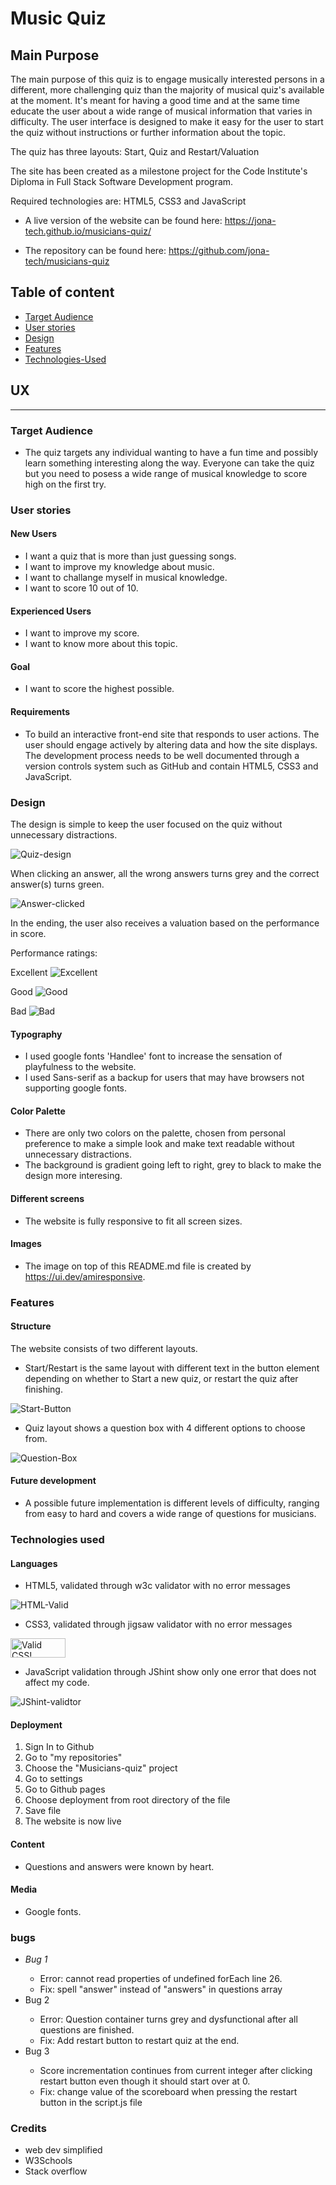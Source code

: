 # Music Quiz



## Main Purpose

The main purpose of this quiz is to engage musically interested persons in a different, more challenging quiz than the majority of musical quiz's available at the moment. 
It's meant for having a good time and at the same time educate the user about a wide range of musical information that varies in difficulty. The user interface is designed to make it easy for the user to start the quiz without instructions or further information about the topic.

The quiz has three layouts: Start, Quiz and Restart/Valuation

The site has been created as a milestone project for the Code Institute's Diploma in Full Stack Software Development program.

Required technologies are: HTML5, CSS3 and JavaScript

* A live version of the website can be found here: https://jona-tech.github.io/musicians-quiz/

* The repository can be found here: https://github.com/jona-tech/musicians-quiz

## Table of content


* [Target Audience](#target-audience)
* [User stories](#user-stories)
* [Design](#design)
* [Features](#features)
* [Technologies-Used](#technologies-used)


## UX
<hr>

### Target Audience

* The quiz targets any individual wanting to have a fun time and possibly learn something interesting along the way. Everyone can take the quiz but you need to posess a wide range of musical knowledge to score high on the first try.

### User stories

#### New Users
* I want a quiz that is more than just guessing songs.
* I want to improve my knowledge about music.
* I want to challange myself in musical knowledge.
* I want to score 10 out of 10.

#### Experienced Users
* I want to improve my score.
* I want to know more about this topic.

#### Goal
* I want to score the highest possible.

#### Requirements
* To build an interactive front-end site that responds to user actions. The user should engage actively by altering data and how the site displays. The development process needs to be well documented through a version controls system such as GitHub and contain HTML5, CSS3 and JavaScript.

### Design
The design is simple to keep the user focused on the quiz without unnecessary distractions. 

![Quiz-design](https://i.imgur.com/49IxgOz.png)

When clicking an answer, all the wrong answers turns grey and the correct answer(s) turns green.

![Answer-clicked](https://i.imgur.com/zR2pHtG.png)

In the ending, the user also receives a valuation based on the performance in score.

Performance ratings:

Excellent 
![Excellent](https://i.imgur.com/4NjIXWY.png)

Good
![Good](https://i.imgur.com/1nlr3Rm.png)

Bad
![Bad](https://i.imgur.com/R98svVE.png)

#### Typography
* I used google fonts 'Handlee' font to increase the sensation of playfulness to the website.
* I used Sans-serif as a backup for users that may have browsers not supporting google fonts.

#### Color Palette
* There are only two colors on the palette, chosen from personal preference to make a simple look and make text readable without unnecessary distractions.
* The background is gradient going left to right, grey to black to make the design more interesing.

#### Different screens
* The website is fully responsive to fit all screen sizes.

#### Images
* The image on top of this README.md file is created by https://ui.dev/amiresponsive.

### Features

#### Structure

The website consists of two different layouts.
* Start/Restart is the same layout with different text in the button element depending on whether to Start a new quiz, or restart the quiz after finishing.

![Start-Button](https://i.imgur.com/U3NNg4e.png)

* Quiz layout shows a question box with 4 different options to choose from.

![Question-Box](https://i.imgur.com/NGZf241.png)

#### Future development

* A possible future implementation is different levels of difficulty, ranging from easy to hard and covers a wide range of questions for musicians.

### Technologies used

#### Languages 

* HTML5, validated through w3c validator with no error messages

![HTML-Valid](https://i.imgur.com/oUf6rvu.png)

* CSS3, validated through jigsaw validator with no error messages

<p>
    <a href="http://jigsaw.w3.org/css-validator/check/referer">
        <img style="border:0;width:88px;height:31px"
            src="http://jigsaw.w3.org/css-validator/images/vcss"
            alt="Valid CSS!" />
    </a>
</p>

* JavaScript validation through JShint show only one error that does not affect my code.

![JShint-validtor](https://i.imgur.com/xVQzrmH.png)

#### Deployment

<ol>
<li>Sign In to Github</li>
<li>Go to "my repositories"</li>
<li>Choose the "Musicians-quiz" project</li>
<li>Go to settings</li>
<li>Go to Github pages</li>
<li>Choose deployment from root directory of the file</li>
<li>Save file</li>
<li>The website is now live</li>
</ol>

#### Content

* Questions and answers were known by heart.

#### Media

* Google fonts.


### bugs
<ul>
<li><em>Bug 1</em></li>
<ul>
<li>Error: cannot read properties of undefined forEach line 26.</li>
<li>Fix: spell "answer" instead of "answers" in questions array</li>
</ul>
<li>Bug 2</li>
<ul>
<li>Error: Question container turns grey and dysfunctional after all questions are finished.</li>
<li>Fix: Add restart button to restart quiz at the end.</li>
</ul>
<li>Bug 3</li>
<ul>
<li>Score incrementation continues from current integer after clicking restart button even though it should start over at 0.</li>
<li>Fix: change value of the scoreboard when pressing the restart button in the script.js file</li>
</ul>
</ul>

### Credits

* web dev simplified
* W3Schools
* Stack overflow

 